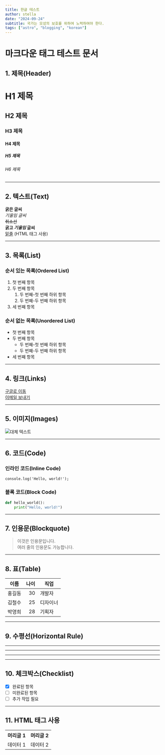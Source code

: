 ```yaml
---
title: 한글 테스트
author: stella
date: "2024-09-24"
subtitle: 국가는 모성의 보호를 위하여 노력하여야 한다.
tags: ["astro", "blogging", "korean"]
---
```


# 마크다운 태그 테스트 문서

## 1. 제목(Header)

# H1 제목

## H2 제목

### H3 제목

#### H4 제목

##### H5 제목

###### H6 제목

---

## 2. 텍스트(Text)

**굵은 글씨**  
_기울임 글씨_  
~~취소선~~  
**굵고 _기울임_ 글씨**  
<u>밑줄</u> (HTML 태그 사용)

---

## 3. 목록(List)

### 순서 있는 목록(Ordered List)

1. 첫 번째 항목
2. 두 번째 항목
   1. 두 번째-첫 번째 하위 항목
   2. 두 번째-두 번째 하위 항목
3. 세 번째 항목

### 순서 없는 목록(Unordered List)

- 첫 번째 항목
- 두 번째 항목
  - 두 번째-첫 번째 하위 항목
  - 두 번째-두 번째 하위 항목
- 세 번째 항목

---

## 4. 링크(Links)

[구글로 이동](https://www.google.com)  
[이메일 보내기](mailto:example@example.com)

---

## 5. 이미지(Images)

![대체 텍스트](https://via.placeholder.com/150)

---

## 6. 코드(Code)

### 인라인 코드(Inline Code)

`console.log('Hello, world!');`

### 블록 코드(Block Code)

```python
def hello_world():
    print("Hello, world!")
```

---

## 7. 인용문(Blockquote)

> 이것은 인용문입니다.  
> 여러 줄의 인용문도 가능합니다.

---

## 8. 표(Table)

| 이름   | 나이 | 직업     |
| ------ | ---: | -------- |
| 홍길동 |   30 | 개발자   |
| 김철수 |   25 | 디자이너 |
| 박영희 |   28 | 기획자   |

---

## 9. 수평선(Horizontal Rule)

---

---

---

---

## 10. 체크박스(Checklist)

- [x] 완료된 항목
- [ ] 미완료된 항목
- [ ] 추가 작업 필요

---

## 11. HTML 태그 사용

<table>
    <tr>
        <th>머리글 1</th>
        <th>머리글 2</th>
    </tr>
    <tr>
        <td>데이터 1</td>
        <td>데이터 2</td>
    </tr>
</table>
